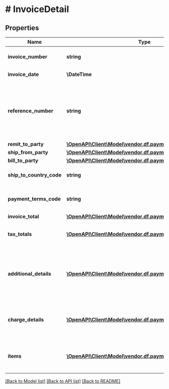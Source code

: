 # # InvoiceDetail

## Properties

Name | Type | Description | Notes
------------ | ------------- | ------------- | -------------
**invoice_number** | **string** | The unique invoice number. |
**invoice_date** | **\DateTime** | Invoice date. |
**reference_number** | **string** | An additional unique reference number used for regulatory or other purposes. | [optional]
**remit_to_party** | [**\OpenAPI\Client\Model\vendor.df.payments\PartyIdentification**](PartyIdentification.md) |  |
**ship_from_party** | [**\OpenAPI\Client\Model\vendor.df.payments\PartyIdentification**](PartyIdentification.md) |  |
**bill_to_party** | [**\OpenAPI\Client\Model\vendor.df.payments\PartyIdentification**](PartyIdentification.md) |  | [optional]
**ship_to_country_code** | **string** | Ship-to country code. | [optional]
**payment_terms_code** | **string** | The payment terms for the invoice. | [optional]
**invoice_total** | [**\OpenAPI\Client\Model\vendor.df.payments\Money**](Money.md) |  |
**tax_totals** | [**\OpenAPI\Client\Model\vendor.df.payments\TaxDetail[]**](TaxDetail.md) | Individual tax details per line item. | [optional]
**additional_details** | [**\OpenAPI\Client\Model\vendor.df.payments\AdditionalDetails[]**](AdditionalDetails.md) | Additional details provided by the selling party, for tax-related or other purposes. | [optional]
**charge_details** | [**\OpenAPI\Client\Model\vendor.df.payments\ChargeDetails[]**](ChargeDetails.md) | Total charge amount details for all line items. | [optional]
**items** | [**\OpenAPI\Client\Model\vendor.df.payments\InvoiceItem[]**](InvoiceItem.md) | Provides the details of the items in this invoice. |

[[Back to Model list]](../../README.md#models) [[Back to API list]](../../README.md#endpoints) [[Back to README]](../../README.md)
